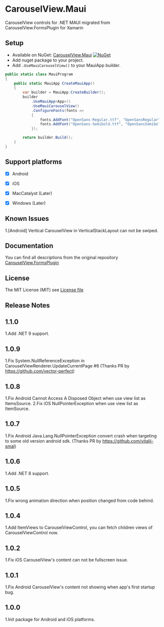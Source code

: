 # CarouselView.Maui

CarouselView controls for .NET MAUI migrated from CarouselView.FormsPlugin for Xamarin


## Setup
* Available on NuGet: [CarouselView.Maui](http://www.nuget.org/packages/CarouselView.Maui) [![NuGet](https://img.shields.io/nuget/v/CarouselView.Maui.svg?label=NuGet)](https://www.nuget.org/packages/CarouselView.Maui)
* Add nuget package to your project.
* Add ```.UseMauiCarouselView()``` to your MauiApp builder.

```csharp
public static class MauiProgram
{
    public static MauiApp CreateMauiApp()
    {
        var builder = MauiApp.CreateBuilder();
        builder
            .UseMauiApp<App>()
            .UseMauiCarouselView()
            .ConfigureFonts(fonts =>
            {
                fonts.AddFont("OpenSans-Regular.ttf", "OpenSansRegular");
                fonts.AddFont("OpenSans-Semibold.ttf", "OpenSansSemibold");
            });

        return builder.Build();
    }
}
```


## Support platforms

- [x] Android      
- [x] iOS          
- [x] MacCatalyst  (Later)
- [x] Windows      (Later)


## Known Issues

1.[Android] Vertical CarouselView in VerticalStackLayout can not be swiped.


## Documentation

You can find all descriptions from the original repository 
[CarouselView.FormsPlugin](https://github.com/alexrainman/CarouselView)


## License
The MIT License (MIT) see [License file](LICENSE)


## Release Notes

## 1.1.0

1.Add .NET 9 support.

## 1.0.9

1.Fix System.NullReferenceException in CarouselViewRenderer.UpdateCurrentPage #6 (Thanks PR by https://github.com/vector-perfect)

## 1.0.8

1.Fix Android Cannot Access A Disposed Object when use view list as ItemsSource.
2.Fix iOS NullPointerException when use view list as ItemSource.

## 1.0.7

1.Fix Android Java.Lang.NullPointerException convert crash when targeting to some old version android sdk. (Thanks PR by https://github.com/vitalii-smal)

## 1.0.6

1.Add .NET 8 support.

## 1.0.5

1.Fix wrong animation direction when position changed from code behind.

## 1.0.4

1.Add ItemViews to CarouselViewControl, you can fetch children views of CarouselViewControl now.

## 1.0.2

1.Fix iOS CarouselView's content can not be fullscreen issue.

## 1.0.1

1.Fix Android CarouselView's content not showing when app's first startup bug.

## 1.0.0

1.Init package for Android and iOS platforms.
